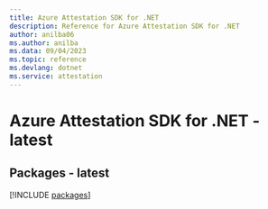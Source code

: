 ```yaml
---
title: Azure Attestation SDK for .NET
description: Reference for Azure Attestation SDK for .NET
author: anilba06
ms.author: anilba
ms.data: 09/04/2023
ms.topic: reference
ms.devlang: dotnet
ms.service: attestation
---
```

# Azure Attestation SDK for .NET - latest
## Packages - latest
[!INCLUDE [packages](attestation-index.md)]